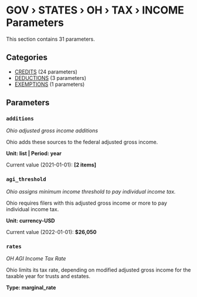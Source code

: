 # GOV › STATES › OH › TAX › INCOME Parameters

This section contains 31 parameters.

## Categories

- [CREDITS](credits/index.md) (24 parameters)
- [DEDUCTIONS](deductions/index.md) (3 parameters)
- [EXEMPTIONS](exemptions/index.md) (1 parameters)

## Parameters

### `additions`
*Ohio adjusted gross income additions*

Ohio adds these sources to the federal adjusted gross income.

**Unit: list | Period: year**

Current value (2021-01-01): **[2 items]**


### `agi_threshold`
*Ohio assigns minimum income threshold to pay individual income tax.*

Ohio requires filers with this adjusted gross income or more to pay individual income tax.

**Unit: currency-USD**

Current value (2022-01-01): **$26,050**


### `rates`
*OH AGI Income Tax Rate*

Ohio limits its tax rate, depending on modified adjusted gross income for the taxable year for trusts and estates.

**Type: marginal_rate**

